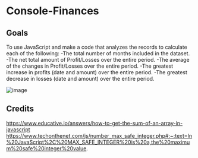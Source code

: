 # Console-Finances

## Goals

To use JavaScript and make a code that analyzes the records to calculate each of the following:
-The total number of months included in the dataset.
-The net total amount of Profit/Losses over the entire period.
-The average of the changes in Profit/Losses over the entire period.
-The greatest increase in profits (date and amount) over the entire period.
-The greatest decrease in losses (date and amount) over the entire period.

![image](https://user-images.githubusercontent.com/118456219/222917167-b154b485-92c0-47c4-a0e6-348ea9ab2eea.png)

## Credits

https://www.educative.io/answers/how-to-get-the-sum-of-an-array-in-javascript 
https://www.techonthenet.com/js/number_max_safe_integer.php#:~:text=In%20JavaScript%2C%20MAX_SAFE_INTEGER%20is%20a,the%20maximum%20safe%20integer%20value.
